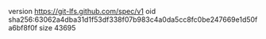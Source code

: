 version https://git-lfs.github.com/spec/v1
oid sha256:63062a4dba31d1f53df338f07b983c4a0da5cc8fc0be247669e1d50fa6bf8f0f
size 43695
